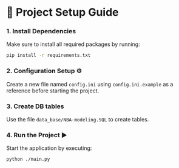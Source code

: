 # 🚀 Project Setup Guide  

### 1. **Install Dependencies**  
Make sure to install all required packages by running:  
```bash
pip install -r requirements.txt
```  

### 2. **Configuration Setup** ⚙️  
Create a new file named `config.ini` using `config.ini.example` as a reference before starting the project.

### 3. Create DB tables
Use the file `data_base/NBA-modeling.SQL` to create tables.

### 4. **Run the Project** ▶️  
Start the application by executing:  
```bash
python ./main.py
```  